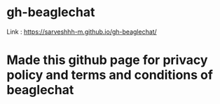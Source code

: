# gh-beaglechat

Link : https://sarveshhh-m.github.io/gh-beaglechat/


# Made this github page for privacy policy and terms and conditions of beaglechat

